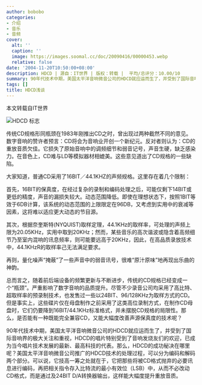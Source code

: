 ```yaml
---
author: bobobo
categories:
- 介绍
- 音乐
- 音频
cover:
  alt: ''
  caption: ''
  image: https://images.soomal.cc/doc/20090416/00000453.webp
  relative: false
date: '2004-11-20T10:50:00+08:00'
description: HDCD | 源自：IT世界 | 版权：转载 |  平均/总评分：10.00/10
summary: 90年代技术中期，美国太平洋音响微音公司的HDCD就应运而生了，并受到了国际音响界的极大关注和重视，HDCD的唱片特别受到了音响发烧友们的欢迎。
tags: []
title: HDCD浅谈
---
```


本文转载自IT世界



![HDCD 标志](https://images.soomal.cc/doc/20090416/00000453.webp)



传统CD规格形同瓶颈在1983年刚推出CD之时，曾出现过两种截然不同的意见。数字音响的赞许者预言：CD将会为音响业开创一个新纪元。反对者则认为：CD的重放音质欠佳。它损失了原始音响中的调频细节和弱音记号，声音生硬，缺乏感染力。在音色上，CD难与LD等模拟器材相媲美。这些意见道出了CD规格的一些缺陷。

大家知道，普通CD采用了16BIT／44.1KHZ的声频规格。这里存在着几个限制：

首先，16BIT的保真度，在经过复杂的录制和编码处理之后，可能仅剩下14BIT或更低的精度，声音的漏损失较大。动态范围降低。即使在理想状态下，按照1BIT等效于6DB计算，该系统的动态范围的上限限定在96DB，又考虑到实用中的衰减等因素，这将难以适应更大动态的节目源。

其次，根据奈奎斯特(NYQUIST)取样定理，44.1KHz的取样率，可处理的声频上限为20.05KHz，实用中取到20KHz；然而，某些音乐的高次谐波或隐含着高频细节乃至室内混响的讯息频率，则可能要远高于20KHz，因此，在高品质录放技术中，44.1KHzR的取样率己无法满足要求。

再则，量化噪声“掩蔽”了一些声音中的弱音讯号，很难“原汁原味”地再现出乐曲的神韵。

总而言之，随着前后端设备的频繁更新与不断进步，传统的CD规格已经变成一个“瓶颈”。严重影响了数字音响的品质提升。尽管不少录音公司均采用了高比特、超取样率的预录制技术，也发售过一些以24BIT、96/128KHz为取样方式的CD。但是事实上，这些碟片仅在母盘制作之前采用了这类高位录制方式，在制作CD母盘时，它们仍要降到16BIT/44.1KHz标准格式，并未摆脱CD规格的局限性。那么，是否能有一种既能完全兼容CD，又能大幅度改善声源保真度的技术呢？

90年代技术中期，美国太平洋音响微音公司的HDCD就应运而生了，并受到了国际音响界的极大关注和重视，HDCD的唱片特别受到了音响发烧友们的欢迎，已成为当今唱片技术发展的最新、最高科技的代表。那么，HDCD的成功秘决在哪里呢？美国太平洋音响微音公司推广的HDCD技术的处理过程，可以分为编码和解码两个部分。可以说，它技高一筹之处就在于，它把那些将被CD格式抛弃的必要讯息进行编码，再把相关指令存入比特流的最小有效位（LSB）中，从而不必改动CD格式，而是通过及24BIT D/A转换器输出，这样能大幅度提升重放音质。